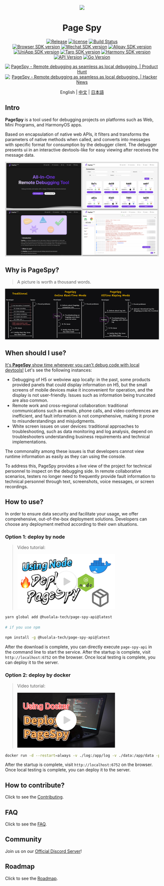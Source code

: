 [page-spy]: https://github.com/HuolalaTech/page-spy.git 'page-spy'
[license-img]: https://img.shields.io/github/license/HuolalaTech/page-spy-web?label=License
[license-url]: https://github.com/HuolalaTech/page-spy-web/blob/main/LICENSE
[release-img]: https://img.shields.io/github/package-json/v/HuolalaTech/page-spy-web/release?label=Release
[release-url]: https://github.com/HuolalaTech/page-spy-web/blob/release/package.json
[download-img]: https://img.shields.io/npm/dw/%40huolala-tech/page-spy-api
[download-url]: https://www.npmjs.com/package/@huolala-tech/page-spy-api
[browser-ver-img]: https://img.shields.io/npm/v/@huolala-tech/page-spy-browser?label=Browser%20SDK&color=orange
[browser-ver-url]: https://npmjs.com/package/@huolala-tech/page-spy-browser
[uniapp-ver-img]: https://img.shields.io/npm/v/@huolala-tech/page-spy-uniapp?label=UniApp%20SDK&color=green
[uniapp-ver-url]: https://npmjs.com/package/@huolala-tech/page-spy-uniapp
[wechat-ver-img]: https://img.shields.io/npm/v/@huolala-tech/page-spy-wechat?label=Wechat%20SDK&color=green
[wechat-ver-url]: https://npmjs.com/package/@huolala-tech/page-spy-wechat
[alipay-ver-img]: https://img.shields.io/npm/v/@huolala-tech/page-spy-alipay?label=Alipay%20SDK&color=blue
[alipay-ver-url]: https://npmjs.com/package/@huolala-tech/page-spy-alipay
[taro-ver-img]: https://img.shields.io/npm/v/@huolala-tech/page-spy-taro?label=Taro%20SDK&color=blue
[taro-ver-url]: https://npmjs.com/package/@huolala-tech/page-spy-taro
[harmony-ver-img]: https://harmony.blucas.me/badge/version/@huolala/page-spy-harmony?label=Harmony%20SDK&color=black
[harmony-ver-url]: https://ohpm.openharmony.cn/#/cn/detail/@huolala%2Fpage-spy-harmony
[sdk-build-img]: https://img.shields.io/github/actions/workflow/status/HuolalaTech/page-spy/coveralls.yml?logo=github&label=build
[sdk-build-url]: https://github.com/HuolalaTech/page-spy/actions/workflows/coveralls.yml
[sdk-coveralls-img]: https://img.shields.io/coverallsCoverage/github/HuolalaTech/page-spy?label=coverage&logo=coveralls
[sdk-coveralls-url]: https://coveralls.io/github/HuolalaTech/page-spy?branch=main
[api-ver-img]: https://img.shields.io/github/v/tag/HuolalaTech/page-spy-api?label=API%20version
[api-ver-url]: https://github.com/HuolalaTech/page-spy-api/tags
[api-go-img]: https://img.shields.io/github/go-mod/go-version/HuolalaTech/page-spy-api?label=go
[api-go-url]: https://github.com/HuolalaTech/page-spy-api/blob/master/go.mod

<div align="center">
  <img src="./logo.svg" height="100" />

  <h1>Page Spy</h1>

[![Release][release-img]][release-url]
[![license][license-img]][license-url]
[![Build Status][sdk-build-img]][sdk-build-url] <br />
[![Browser SDK version][browser-ver-img]][browser-ver-url]
[![Wechat SDK version][wechat-ver-img]][wechat-ver-url]
[![Alipay SDK version][alipay-ver-img]][alipay-ver-url] <br />
[![UniApp SDK version][uniapp-ver-img]][uniapp-ver-url]
[![Taro SDK version][taro-ver-img]][taro-ver-url]
[![Harmony SDK version][harmony-ver-img]][harmony-ver-url] <br />
[![API Version][api-ver-img]][api-ver-url]
[![Go Version][api-go-img]][api-go-url]

<a href="https://www.producthunt.com/posts/pagespy?utm_source=badge-featured&utm_medium=badge&utm_souce=badge-pagespy" target="_blank"><img src="https://api.producthunt.com/widgets/embed-image/v1/featured.svg?post_id=429852&theme=light" alt="PageSpy - Remote&#0032;debugging&#0032;as&#0032;seamless&#0032;as&#0032;local&#0032;debugging&#0046; | Product Hunt" height="36" /></a> <a href="https://news.ycombinator.com/item?id=38679798" target="_blank"><img src="https://hackernews-badge.vercel.app/api?id=38679798" alt="PageSpy - Remote&#0032;debugging&#0032;as&#0032;seamless&#0032;as&#0032;local&#0032;debugging&#0046; | Hacker News" height="36" /></a>

English | [中文](./README_ZH.md) | [日本語](./README_JA.md)

</div>

## Intro

**PageSpy** is a tool used for debugging projects on platforms such as Web, Mini Programs, and HarmonyOS apps.

Based on encapsulation of native web APIs, it filters and transforms the parameters of native methods when called, and converts into messages with specific format for consumption by the debugger client. The debugger presents ui in an interactive devtools-like for easy viewing after receives the message data.

![Home](./.github/assets/dashboard-en.png)

## Why is PageSpy?

> A picture is worth a thousand words.

![Why is PageSpy](./.github/assets/why-is-pagespy-en.png)

## When should I use?

<u>It's **PageSpy** show time whenever you can't debug code with local devtools!</u> Let's see the following instances:

- Debugging of H5 or webview app locally: in the past, some products provided panels that could display information on H5, but the small screens of mobile devices make it inconvenient for operation, and the display is not user-friendly. Issues such as information being truncated are also common.
- Remote work and cross-regional collaboration: traditional communications such as emails, phone calls, and video conferences are inefficient, and fault information is not comprehensive, making it prone to misunderstandings and misjudgments.
- White screen issues on user devices: traditional approaches to troubleshooting, such as data monitoring and log analysis, depend on troubleshooters understanding business requirements and technical implementations.

The commonality among these issues is that developers cannot view runtime information as easily as they can using the console.

To address this, PageSpy provides a live view of the project for technical personnel to inspect on the debugging side. In remote collaborative scenarios, testers no longer need to frequently provide fault information to technical personnel through text, screenshots, voice messages, or screen recordings.

## How to use?

In order to ensure data security and facilitate your usage, we offer comprehensive, out-of-the-box deployment solutions. Developers can choose any deployment method according to their own situations.

### Option 1: deploy by node

> Video tutorial:
>
> <a href="https://www.youtube.com/watch?v=5zVnFPjursQ" target="_blank"><img src="./.github/assets/video-node-en.jpg" width="320" /></a>

```bash
yarn global add @huolala-tech/page-spy-api@latest

# if you use npm

npm install -g @huolala-tech/page-spy-api@latest
```

After the download is complete, you can directly execute `page-spy-api` in the command line to start the service. After the startup is complete, visit `http://localhost:6752` on the browser. Once local testing is complete, you can deploy it to the server.

### Option 2: deploy by docker

> Video tutorial:
>
> <a href="https://www.youtube.com/watch?v=AYD84Kht5yA" target="_blank"><img src="./.github/assets/video-docker-en.jpg" width="320" /></a>

```bash
docker run -d --restart=always -v ./log:/app/log -v ./data:/app/data -p 6752:6752 --name="pageSpy" ghcr.io/huolalatech/page-spy-web:latest
```

After the startup is complete, visit `http://localhost:6752` on the browser. Once local testing is complete, you can deploy it to the server.

## How to contribute?

Click to see the [Contributing](./CONTRIBUTING.md).

## FAQ

Click to see the [FAQ](https://www.pagespy.org/#/docs/faq).

## Community

Join us on our [Official Discord Server](https://discord.gg/ERPpNZkX)!

## Roadmap

Click to see the [Roadmap](https://github.com/orgs/HuolalaTech/projects/1).

